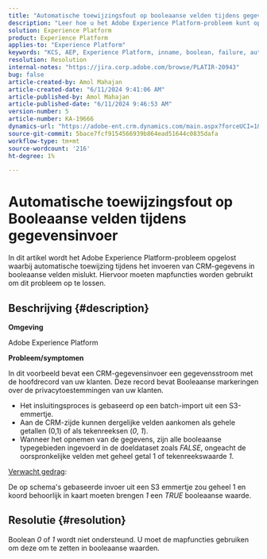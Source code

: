 ```yaml
---
title: "Automatische toewijzingsfout op booleaanse velden tijdens gegevensinvoer"
description: "Leer hoe u het Adobe Experience Platform-probleem kunt oplossen waarbij automatische toewijzing in booleaanse velden mislukt tijdens het invoeren van gegevens."
solution: Experience Platform
product: Experience Platform
applies-to: "Experience Platform"
keywords: "KCS, AEP, Experience Platform, inname, boolean, failure, automatische mapping, error, data ingesint"
resolution: Resolution
internal-notes: "https://jira.corp.adobe.com/browse/PLATIR-20943"
bug: false
article-created-by: Amol Mahajan
article-created-date: "6/11/2024 9:41:06 AM"
article-published-by: Amol Mahajan
article-published-date: "6/11/2024 9:46:53 AM"
version-number: 5
article-number: KA-19666
dynamics-url: "https://adobe-ent.crm.dynamics.com/main.aspx?forceUCI=1&pagetype=entityrecord&etn=knowledgearticle&id=dbc4c7b8-d627-ef11-840b-000d3a34c086"
source-git-commit: 5bace7fcf9154566939b864ead51644c0835dafa
workflow-type: tm+mt
source-wordcount: '216'
ht-degree: 1%

---
```


# Automatische toewijzingsfout op Booleaanse velden tijdens gegevensinvoer


In dit artikel wordt het Adobe Experience Platform-probleem opgelost waarbij automatische toewijzing tijdens het invoeren van CRM-gegevens in booleaanse velden mislukt. Hiervoor moeten mapfuncties worden gebruikt om dit probleem op te lossen.

## Beschrijving {#description}


<b>Omgeving</b>

Adobe Experience Platform

<b>Probleem/symptomen</b>

In dit voorbeeld bevat een CRM-gegevensinvoer een gegevensstroom met de hoofdrecord van uw klanten. Deze record bevat Booleaanse markeringen over de privacytoestemmingen van uw klanten.

- Het insluitingsproces is gebaseerd op een batch-import uit een S3-emmertje.
- Aan de CRM-zijde kunnen dergelijke velden aankomen als gehele getallen (0,1) of als tekenreeksen (*0*, *1*).
- Wanneer het opnemen van de gegevens, zijn alle booleaanse typegebieden ingevoerd in de doeldataset zoals *FALSE*, ongeacht de oorspronkelijke velden met geheel getal 1 of tekenreekswaarde *1*.


<u>Verwacht gedrag</u>:

De op schema&#39;s gebaseerde invoer uit een S3 emmertje zou geheel 1 en koord behoorlijk in kaart moeten brengen *1* een *TRUE* booleaanse waarde.


## Resolutie {#resolution}


Boolean *0* of *1* wordt niet ondersteund. U moet de mapfuncties gebruiken om deze om te zetten in booleaanse waarden.
